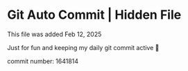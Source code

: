 # Git Auto Commit | Hidden File

This file was added Feb 12, 2025

Just for fun and keeping my daily git commit active 🤪

commit number: 1641814
